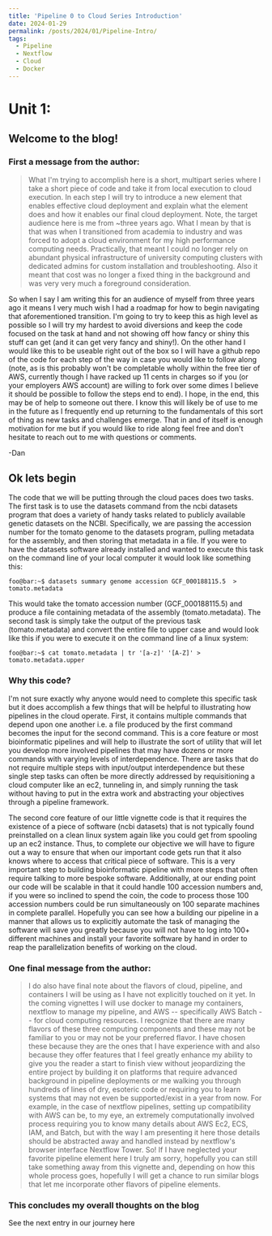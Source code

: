 ```yaml
---
title: 'Pipeline 0 to Cloud Series Introduction'
date: 2024-01-29
permalink: /posts/2024/01/Pipeline-Intro/
tags:
  - Pipeline
  - Nextflow
  - Cloud
  - Docker
---
```


# Unit 1:
## Welcome to the blog!
### First a message from the author:

>What I'm trying to accomplish here is a short, multipart series where I take a short piece of code and take it from local execution to cloud execution.
In each step I will try to introduce a new element that enables effective cloud deployment and explain what the element does and how it enables our final cloud deployment.
Note, the target audience here is me from ~three years ago. What I mean by that is that was when I transitioned from academia to industry and was forced to adopt a cloud environment for my high performance computing needs.
Practically, that meant I could no longer rely on abundant physical infrastructure of university computing clusters with dedicated admins for custom installation and troubleshooting.
Also it meant that cost was no longer a fixed thing in the background and was very very much a foreground consideration.
>
So when I say I am writing this for an audience of myself from three years ago it means I very much wish I had a roadmap for how to begin navigating that aforementioned transition.
I'm going to try to keep this as high level as possible so I will try my hardest to avoid diversions and keep the code focused on the task at hand and not showing off how fancy or shiny this stuff can get (and it can get very fancy and shiny!).
On the other hand I would like this to be useable right out of the box so I will have a github repo of the code for each step of the way in case you would like to follow along (note, as is this probably won't be completable wholly within the free tier of AWS, currently though I have racked up 11 cents in charges so if you (or your employers AWS account) are willing to fork over some dimes I believe it should be possible to follow the steps end to end).
I hope, in the end, this may be of help to someone out there. I know this will likely be of use to me in the future as I frequently end up returning to the fundamentals of this sort of thing as new tasks and challenges emerge.
That in and of itself is enough motivation for me but if you would like to ride along feel free and don't hesitate to reach out to me with questions or comments.
>
-Dan

## Ok lets begin

The code that we will be putting through the cloud paces does two tasks.
The first task is to use the datasets command from the ncbi datasets program that does a variety of handy tasks related to publicly available genetic datasets on the NCBI.
Specifically, we are passing the accession number for the tomato genome to the datasets program, pulling metadata for the assembly, and then storing that metadata in a file.
If you were to have the datasets software already installed and wanted to execute this task on the command line of your local computer it would look like something this:

```console
foo@bar:~$ datasets summary genome accession GCF_000188115.5  > tomato.metadata
```


This would take the tomato accession number (GCF_000188115.5) and produce a file containing metadata of the assembly (tomato.metadata).
The second task is simply take the output of the previous task (tomato.metadata) and convert the entire file to upper case and would look like this if you were to execute it on the command line of a linux system:

```console
foo@bar:~$ cat tomato.metadata | tr '[a-z]' '[A-Z]' > tomato.metadata.upper
```

### Why this code?

I'm not sure exactly why anyone would need to complete this specific task but it does accomplish a few things that will be helpful to illustrating how pipelines in the cloud operate.
First, it contains multiple commands that depend upon one another i.e. a file produced by the first command becomes the input for the second command.
This is a core feature or most bioinformatic pipelines and will help to illustrate the sort of utility that will let you develop more involved pipelines that may have dozens or more commands with varying levels of interdependence.
There are tasks that do not require multiple steps with input/output interdependence but these single step tasks can often be more directly addressed by requisitioning a cloud computer like an ec2, tunneling in, and simply running the task without having to put in the extra work and abstracting your objectives through a pipeline framework.

The second core feature of our little vignette code is that it requires the existence of a piece of software (ncbi datasets) that is not typically found preinstalled on a clean linux system again like you could get from spooling up an ec2 instance.
Thus, to complete our objective we will have to figure out a way to ensure that when our important code gets run that it also knows where to access that critical piece of software.
This is a very important step to building bioinformatic pipeline with more steps that often require talking to more bespoke software.
Additionally, at our ending point our code will be scalable in that it could handle 100 accession numbers and, if you were so inclined to spend the coin, the code to process those 100 accession numbers could be run simultaneously on 100 separate machines in complete parallel.
Hopefully you can see how a building our pipeline in a manner that allows us to explicitly automate the task of managing the software will save you greatly because you will not have to log into 100+ different machines and install your favorite software by hand in order to reap the parallelization benefits of working on the cloud.

### One final message from the author:

> I do also have final note about the flavors of cloud, pipeline, and containers I will be using as I have not explicitly touched on it yet.
In the coming vignettes I will use docker to manage my containers, nextflow to manage my pipeline, and AWS -- specifically AWS Batch -- for cloud computing resources.
I recognize that there are many flavors of these three computing components and these may not be familiar to you or may not be your preferred flavor.
I have chosen these because they are the ones that I have experience with and also because they offer features that I feel greatly enhance my ability to give you the reader a start to finish view without jeopardizing the entire project by building it on platforms that require advanced background in pipeline deployments or me walking you through hundreds of lines of dry, esoteric code or requiring you to learn systems that may not even be supported/exist in a year from now.
For example, in the case of nextflow pipelines, setting up compatibility with AWS can be, to my eye, an extremely computationally involved process requiring you to know many details about AWS Ec2, ECS, IAM, and Batch, but with the way I am presenting it here those details should be abstracted away and handled instead by nextflow's browser interface Nextflow Tower.
So! If I have neglected your favorite pipeline element here I truly am sorry, hopefully you can still take something away from this vignette and, depending on how this whole process goes, hopefully I will get a chance to run similar blogs that let me incorporate other flavors of pipeline elements.


### This concludes my overall thoughts on the blog

See the next entry in our journey here
